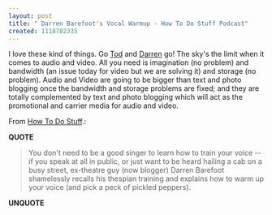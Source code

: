 ```yaml
---
layout: post
title: " Darren Barefoot's Vocal Warmup - How To Do Stuff Podcast"
created: 1118782335
---
```

<p>I love these kind of things. Go <a href="http://tmaffin.libsyn.com">Tod</a> and <a href="http://www.darrenbarefoot.com/">Darren</a> go! The sky's the limit when it comes to audio and video. All you need is imagination (no problem) and bandwidth (an issue today for video but we are solving it) and storage (no problem). Audio and Video are going to be bigger than text and photo blogging once the bandwidth and storage problems are fixed; and they are totally complemented by text and photo blogging which will act as the promotional and carrier media for audio and video.</p>
<p>From <a href="http://tmaffin.libsyn.com/index.php?post_id=8784">How To Do Stuff</a>.:</p>
<p><b>QUOTE</b></p><blockquote><p>You don't need to be a good singer to learn how to train your voice -- if you speak at all in public, or just want to be heard hailing a cab on a busy street, ex-theatre guy (now blogger) Darren Barefoot shamelessly recalls his thespian training and explains how to warm up your voice (and pick a peck of pickled peppers).</p></blockquote><p><b>UNQUOTE</b></p>



